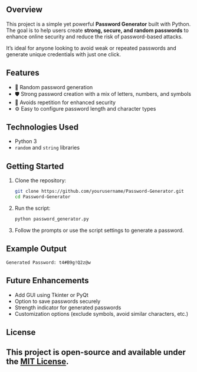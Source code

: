 ## Overview

This project is a simple yet powerful **Password Generator** built with Python. The goal is to help users create **strong, secure, and random passwords** to enhance online security and reduce the risk of password-based attacks.

It’s ideal for anyone looking to avoid weak or repeated passwords and generate unique credentials with just one click.

## Features

- 🔄 Random password generation  
- 🛡️ Strong password creation with a mix of letters, numbers, and symbols  
- 🚫 Avoids repetition for enhanced security  
- ⚙️ Easy to configure password length and character types  

## Technologies Used

- Python 3
- `random` and `string` libraries

## Getting Started

1. Clone the repository:
   ```bash
   git clone https://github.com/yourusername/Password-Generator.git
   cd Password-Generator
   ```

2. Run the script:
   ```bash
   python password_generator.py
   ```

3. Follow the prompts or use the script settings to generate a password.

## Example Output

```plaintext
Generated Password: t4#B9g!Q2z@w
```

## Future Enhancements

- Add GUI using Tkinter or PyQt  
- Option to save passwords securely  
- Strength indicator for generated passwords  
- Customization options (exclude symbols, avoid similar characters, etc.)

## License

This project is open-source and available under the [MIT License](LICENSE).
---
